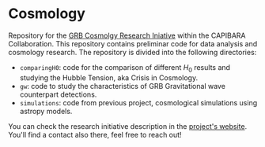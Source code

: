 # Cosmology
Repository for the [GRB Cosmolgy Research Iniative](https://capibara3.github.io/research/grb_cosmology.html) within the CAPIBARA Collaboration. This repository contains preliminar code for data analysis and cosmology research. The repository is divided into the following directories:

* `comparingH0`: code for the comparison of different $H_0$ results and studying the Hubble Tension, aka Crisis in Cosmology.
* `gw`: code to study the characteristics of GRB Gravitational wave counterpart detections.
* `simulations`: code from previous project, cosmological simulations using astropy models.

You can check the research initiative description in the [project's website](https://capibara3.github.io/research/GRB_cosmology.html). You'll find a contact also there, feel free to reach out!
